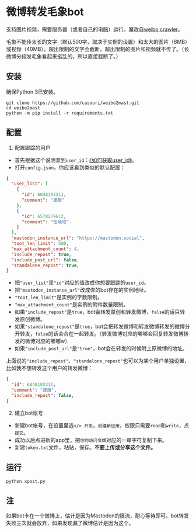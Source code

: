 # 微博转发毛象bot

支持图片视频，需要服务器（或者自己的电脑）运行。魔改自[weibo crawler](https://github.com/dataabc/weibo-crawler)。

毛象不能传太长的文字（默认500字，取决于实例的设置）和太大的图片（8MB）或视频（40MB），超出限制的文字会截断，超出限制的图片和视频就不传了。（长微博分段发毛象看起来挺乱的，所以直接截断了。）

## 安装

确保Python 3已安装。

```shell
git clone https://github.com/casouri/weibo2mast.git
cd weibo2mast
python -m pip install -r requirements.txt
```

## 配置

1. 配置跟踪的用户
- 首先根据这个说明拿到`user_id`：[《如何获取user_id》](https://github.com/dataabc/weibo-crawler#如何获取user_id)。
- 打开`config.json`，你应该看到类似的默认配置：
```json
{
  "user_list": [
    {
      "id": 6048193311,
      "comment": "速报"
    },
    {
      "id": 6578279612,
      "comment": "任地域"
    }
  ],
  "mastodon_instance_url": "https://mastodon.social",
  "toot_len_limit": 500,
  "max_attachment_count": 4,
  "include_repost": true,
  "include_post_url": false,
  "standalone_repost": true,
}
```
- 把`"user_list"`里`"id"`对应的值改成你想要跟踪的`user_id`。
- 把`"mastodon_instance_url"`改成你的bot存在的实例地址。
- `"toot_len_limit"`是实例的字数限制。
- `"max_attachment_count"`是实例的附件数量限制。
- 如果`"include_repost"`是`true`，bot会转发原创和转发微博，`false`的话只转发原创微博。
- 如果`"standalone_repost"`是`true`，bot会把转发微博和转发微博转发的微博分开转发，`false`的话会合在一起转发。（转发微博对应的嘟嘟会回复转发微博转发的微博对应的嘟嘟w）
- 如果`"include_post_url"`是`"true"`，bot会在转发的时候附上原微博的地址。

上面说的`"include_repost"`、`"standalone_repost"`也可以为某个用户单独设置，比如我不想转发这个用户的转发微博：

```json
{
  "id": 6048193311,
  "comment": "速报",
  "include_repost": false,
}
```

2. 建立bot帐号
- 新建bot帐号，在设置里选`</> 开发`，`创建新应用`，权限只需要`read`和`write`，点`提交`。
- 成功以后点进新的app里，把`你的访问令牌`对应的一串字符复制下来。
- 新建`token.txt`文件，粘贴，保存。__不要上传或分享这个文件。__

## 运行

```shell
python xpost.py
```

## 注

如果bot卡在一个微博上，估计是因为Mastodon的限流，耐心等待即可。bot转发失败三次就会放弃，如果发现漏了微博估计是因为这个。
